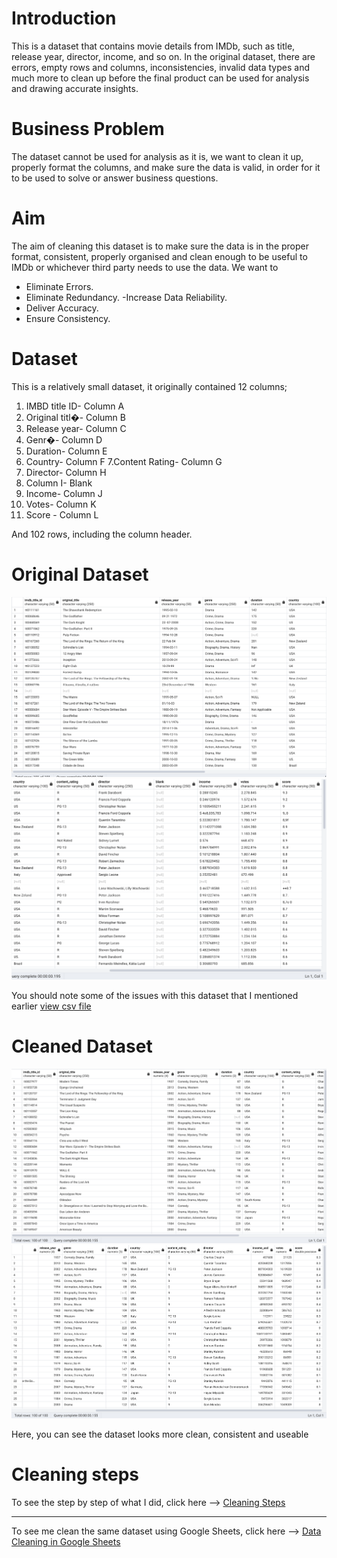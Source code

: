 # Introduction
This is a dataset that contains movie details from IMDb, such as title, release year, director, income, and so on. In the original dataset, there are errors, empty rows and columns, inconsistencies, invalid data types and much more to clean up before the final product can be used for analysis and drawing accurate insights.

# Business Problem
The dataset cannot be used for analysis as it is, we want to clean it up, properly format the columns, and make sure the data is valid, in order for it to be used to solve or answer business questions.

# Aim
The aim of cleaning this dataset is to make sure the data is in the proper format, consistent, properly organised and clean enough to be useful to IMDb or whichever third party needs to use the data. We want to
- Eliminate Errors.
- Eliminate Redundancy.
-Increase Data Reliability.
- Deliver Accuracy.
- Ensure Consistency.

# Dataset
This is a relatively small dataset, it originally contained 12 columns;

1. IMBD title ID- Column A
2. Original titl�- Column B
3. Release year- Column C
4. Genr�- Column D
5. Duration- Column E
6. Country- Column F 7.Content Rating- Column G
7. Director- Column H
8. Column I- Blank
9. Income- Column J
10. Votes- Column K
11. Score - Column L

And 102 rows, including the column header.

# Original Dataset
![](https://github.com/imanjokko/IMDb-Data-Cleaning-SQL/blob/main/images/messy_data_sql.png)
![](https://github.com/imanjokko/IMDb-Data-Cleaning-SQL/blob/main/images/messy_data2_sql.png)

You should note some of the issues with this dataset that I mentioned earlier
[view csv file](https://github.com/imanjokko/IMDb-Data-Cleaning-SQL/blob/main/IMDb%20data%20cleaning%20-%20messy_data.csv)

# Cleaned Dataset
![](https://github.com/imanjokko/IMDb-Data-Cleaning-SQL/blob/main/images/cleaned_data_sql.png)
![](https://github.com/imanjokko/IMDb-Data-Cleaning-SQL/blob/main/images/cleaned_data2_sql.png)

Here, you can see the dataset looks more clean, consistent and useable

# Cleaning steps
To see the step by step of what I did, click here --> [Cleaning Steps](https://github.com/imanjokko/IMDb-Data-Cleaning-SQL/blob/main/cleaning%20steps.md)

---

To see me clean the same dataset using Google Sheets, click here --> [Data Cleaning in Google Sheets](https://github.com/imanjokko/Data-Cleaning-in-Google-Sheets)
